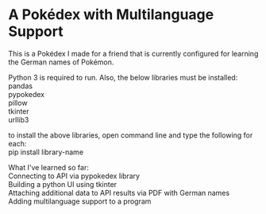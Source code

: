 # A Pokédex with Multilanguage Support
This is a Pokédex I made for a friend that is currently configured for learning the German names of Pokémon.

Python 3 is required to run. Also, the below libraries must be installed:  
pandas  
pypokedex  
pillow  
tkinter  
urllib3  

to install the above libraries, open command line and type the following for each:  
pip install library-name

What I've learned so far:  
Connecting to API via pypokedex library  
Building a python UI using tkinter  
Attaching additional data to API results via PDF with German names  
Adding multilanguage support to a program
